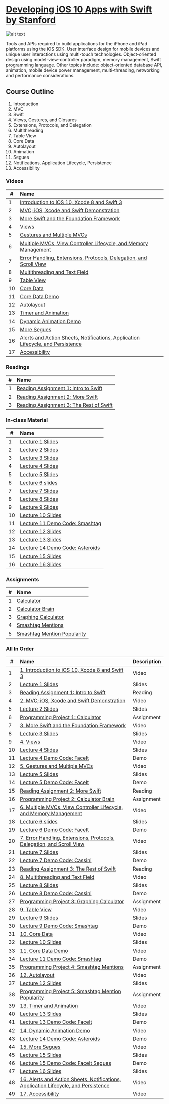 # [Developing iOS 10 Apps with Swift by Stanford](https://itunes.apple.com/us/course/developing-ios-10-apps-with-swift/id1198467120)

 ![alt text](http://cdn8.openculture.com/2017/02/27221309/ios-10-stanford.png)

Tools and APIs required to build applications for the iPhone and iPad platforms using the iOS SDK. User interface design for mobile devices and unique user interactions using multi-touch technologies. Object-oriented design using model-view-controller paradigm, memory management, Swift programming language. Other topics include: object-oriented database API, animation, mobile device power management, multi-threading, networking and performance considerations.

## Course Outline
1. Introduction  
2. MVC  
3. Swift  
4. Views, Gestures, and Closures  
5. Extensions, Protocols, and Delegation  
6. Multithreading  
7. Table View  
8. Core Data  
9. Autolayout  
10. Animation  
11. Segues  
12. Notifications, Application Lifecycle, Persistence  
13. Accessibility  

### Videos
| #    | Name          | 
| ------------- |:-------------| 
| 1 | [Introduction to iOS 10, Xcode 8 and Swift 3](https://www.youtube.com/watch?v=ilQ-tq772VI&list=PLPA-ayBrweUz32NSgNZdl0_QISw-f12Ai) |
| 2 | [MVC; iOS, Xcode and Swift Demonstration](https://www.youtube.com/watch?v=-auG-myu02Q&list=PLPA-ayBrweUz32NSgNZdl0_QISw-f12Ai&index=2)| 
| 3 |[More Swift and the Foundation Framework](https://www.youtube.com/watch?v=4VoSeyy6KRc&index=3&list=PLPA-ayBrweUz32NSgNZdl0_QISw-f12Ai)|
| 4 |[Views](https://www.youtube.com/watch?v=Lx4Ohhsc3ho&list=PLPA-ayBrweUz32NSgNZdl0_QISw-f12Ai&index=4)|
| 5 |[Gestures and Multiple MVCs](https://www.youtube.com/watch?v=FXinJu_NkWU&list=PLPA-ayBrweUz32NSgNZdl0_QISw-f12Ai&index=5)| 
| 6 |[Multiple MVCs, View Controller Lifecycle, and Memory Management](https://www.youtube.com/watch?v=HQrXM2zUPvY&index=6&list=PLPA-ayBrweUz32NSgNZdl0_QISw-f12Ai)|
| 7 |[Error Handling, Extensions, Protocols, Delegation, and Scroll View](https://www.youtube.com/watch?v=GIlsl-6TqmM&index=7&list=PLPA-ayBrweUz32NSgNZdl0_QISw-f12Ai)|
| 8 |[Multithreading and Text Field](https://www.youtube.com/watch?v=-h9kbzg3RK8&list=PLPA-ayBrweUz32NSgNZdl0_QISw-f12Ai&index=8)|
| 9 |[Table View](https://www.youtube.com/watch?v=78LWmmDxr4k&list=PLPA-ayBrweUz32NSgNZdl0_QISw-f12Ai&index=9)|
| 10 |[Core Data](https://www.youtube.com/watch?v=ssIpdu73p7A&list=PLPA-ayBrweUz32NSgNZdl0_QISw-f12Ai&index=10)|
| 11 |[Core Data Demo](https://www.youtube.com/watch?v=whF63GTaW1w&list=PLPA-ayBrweUz32NSgNZdl0_QISw-f12Ai&index=11)|
| 12 |[Autolayout](https://www.youtube.com/watch?v=UPpl3LV5L8w&list=PLPA-ayBrweUz32NSgNZdl0_QISw-f12Ai&index=12)|
| 13 |[Timer and Animation](https://www.youtube.com/watch?v=6tdNJwDwFys&list=PLPA-ayBrweUz32NSgNZdl0_QISw-f12Ai&index=13)| 
| 14 |[Dynamic Animation Demo](https://www.youtube.com/watch?v=8RYQ1a_ZDmw&index=14&list=PLPA-ayBrweUz32NSgNZdl0_QISw-f12Ai)|
| 15 |[More Segues](https://www.youtube.com/watch?v=MJkLuBbkgGc&list=PLPA-ayBrweUz32NSgNZdl0_QISw-f12Ai&index=15)|
| 16 |[Alerts and Action Sheets, Notifications, Application Lifecycle, and Persistence](https://www.youtube.com/watch?v=hkUeDMW7qX0&index=16&list=PLPA-ayBrweUz32NSgNZdl0_QISw-f12Ai)|
| 17 |[Accessibility](https://www.youtube.com/watch?v=NOzXRBom7bw&list=PLPA-ayBrweUz32NSgNZdl0_QISw-f12Ai&index=17)|

### Readings
| #    | Name          | 
| ------------- |:-------------| 
| 1 | [Reading Assignment 1: Intro to Swift](https://github.com/caelandailey/Stanford-CS193-iOS-Apps/blob/master/Readings/Reading%20Assignment%201_%20Intro%20to%20Swift.pdf)     |
| 2 |[Reading Assignment 2: More Swift](https://github.com/caelandailey/Stanford-CS193-iOS-Apps/blob/master/Readings/Reading%20Assignment%202_%20More%20Swift.pdf)|
| 3 |[Reading Assignment 3: The Rest of Swift](https://github.com/caelandailey/Stanford-CS193-iOS-Apps/blob/master/Readings/Reading%20Assignment%203_%20The%20Rest%20of%20Swift.pdf)|

### In-class Material
| #    | Name          | 
| ------------- |:-------------| 
| 1 | [Lecture 1 Slides](https://github.com/caelandailey/Stanford-CS193-iOS-Apps/blob/master/Slides/Lecture%201%20Slides.pdf)   | 
| 2 |[Lecture 2 Slides](https://github.com/caelandailey/Stanford-CS193-iOS-Apps/blob/master/Slides/Lecture%202%20Slides.pdf)|
| 3 |[Lecture 3 Slides](https://github.com/caelandailey/Stanford-CS193-iOS-Apps/blob/master/Slides/Lecture%203%20Slides.pdf)|
| 4|[Lecture 4 Slides](https://github.com/caelandailey/Stanford-CS193-iOS-Apps/blob/master/Slides/Lecture%204%20Slides.pdf)|
|5 |[Lecture 5 Slides](https://github.com/caelandailey/Stanford-CS193-iOS-Apps/blob/master/Slides/Lecture%205%20Slides.pdf) |
| 6 |[Lecture 6 slides](https://github.com/caelandailey/Stanford-CS193-iOS-Apps/blob/master/Slides/Lecture%206%20Slides.pdf)|
| 7 |[Lecture 7 Slides](https://github.com/caelandailey/Stanford-CS193-iOS-Apps/blob/master/Slides/Lecture%207%20Slides.pdf)|
| 8 |[Lecture 8 Slides](https://github.com/caelandailey/Stanford-CS193-iOS-Apps/blob/master/Slides/Lecture%208%20Slides.pdf)|
| 9 |[Lecture 9 Slides](https://github.com/caelandailey/Stanford-CS193-iOS-Apps/blob/master/Slides/Lecture%209%20Slides.pdf)|
| 10 |[Lecture 10 Slides](https://github.com/caelandailey/Stanford-CS193-iOS-Apps/blob/master/Slides/Lecture%2010%20Slides.pdf)|
| 11 |[Lecture 11 Demo Code: Smashtag](https://github.com/caelandailey/Stanford-CS193-iOS-Apps/blob/master/Slides/Lecture%2011%20Demo%20Code_%20Smashtag.pdf)|
| 12 |[Lecture 12 Slides](https://github.com/caelandailey/Stanford-CS193-iOS-Apps/blob/master/Slides/Lecture%2012%20Slides.pdf)|
| 13 |[Lecture 13 Slides](https://github.com/caelandailey/Stanford-CS193-iOS-Apps/blob/master/Slides/Lecture%2013%20Slides.pdf)|
| 14 |[Lecture 14 Demo Code: Asteroids](https://github.com/caelandailey/Stanford-CS193-iOS-Apps/blob/master/Slides/Lecture%2014%20Demo%20Code_%20Asteroids.pdf)|
| 15 |[Lecture 15 Slides](https://github.com/caelandailey/Stanford-CS193-iOS-Apps/blob/master/Slides/Lecture%2015%20Slides.pdf)| 
| 16 |[Lecture 16 Slides](https://github.com/caelandailey/Stanford-CS193-iOS-Apps/blob/master/Slides/Lecture%2016%20Slides.pdf)|

### Assignments
| #    | Name          | 
| ------------- |:-------------| 
| 1 |[Calculator](https://github.com/caelandailey/Stanford-CS193-iOS-Apps/blob/master/Assignments/Programming%20Project%201_%20Calculator.pdf)| 
| 2 |[Calculator Brain](https://github.com/caelandailey/Stanford-CS193-iOS-Apps/blob/master/Assignments/Programming%20Project%202_%20Calculator%20Brain.pdf)|
| 3 |[Graphing Calculator](https://github.com/caelandailey/Stanford-CS193-iOS-Apps/blob/master/Assignments/Programming%20Project%203_%20Graphing%20Calculator.pdf)|
| 4 |[Smashtag Mentions](https://github.com/caelandailey/Stanford-CS193-iOS-Apps/blob/master/Assignments/Programming%20Project%204_%20Smashtag%20Mentions.pdf)|
| 5 |[Smashtag Mention Popularity](https://github.com/caelandailey/Stanford-CS193-iOS-Apps/blob/master/Assignments/Programming%20Project%205_%20Smashtag%20Mention%20Popularity.pdf)|

### All In Order
| #    | Name          | Description  | 
| ------------- |:-------------| :-----|
| 1 | [1. Introduction to iOS 10, Xcode 8 and Swift 3](https://www.youtube.com/watch?v=ilQ-tq772VI&list=PLPA-ayBrweUz32NSgNZdl0_QISw-f12Ai) | Video |
| 2 | [Lecture 1 Slides](https://github.com/caelandailey/Stanford-CS193-iOS-Apps/blob/master/Slides/Lecture%201%20Slides.pdf)   |  Slides |
| 3 | [Reading Assignment 1: Intro to Swift](https://github.com/caelandailey/Stanford-CS193-iOS-Apps/blob/master/Readings/Reading%20Assignment%201_%20Intro%20to%20Swift.pdf)     |   Reading|
| 4 | [2. MVC; iOS, Xcode and Swift Demonstration](https://www.youtube.com/watch?v=-auG-myu02Q&list=PLPA-ayBrweUz32NSgNZdl0_QISw-f12Ai&index=2)| Video |
| 5 |[Lecture 2 Slides](https://github.com/caelandailey/Stanford-CS193-iOS-Apps/blob/master/Slides/Lecture%202%20Slides.pdf)| Slides |
| 6 |[Programming Project 1: Calculator](https://github.com/caelandailey/Stanford-CS193-iOS-Apps/blob/master/Assignments/Programming%20Project%201_%20Calculator.pdf)| Assignment|
| 7 |[3. More Swift and the Foundation Framework](https://www.youtube.com/watch?v=4VoSeyy6KRc&index=3&list=PLPA-ayBrweUz32NSgNZdl0_QISw-f12Ai)| Video|
| 8 |[Lecture 3 Slides](https://github.com/caelandailey/Stanford-CS193-iOS-Apps/blob/master/Slides/Lecture%203%20Slides.pdf)| Slides|
| 9 |[4. Views](https://www.youtube.com/watch?v=Lx4Ohhsc3ho&list=PLPA-ayBrweUz32NSgNZdl0_QISw-f12Ai&index=4)|Video |
| 10|[Lecture 4 Slides](https://github.com/caelandailey/Stanford-CS193-iOS-Apps/blob/master/Slides/Lecture%204%20Slides.pdf)| Slides|
|11 |[Lecture 4 Demo Code: FaceIt](https://github.com/caelandailey/Stanford-CS193-iOS-Apps/blob/master/Demo%20Code/Lecture%204%20Demo%20Code_%20FaceIt.pdf)| Demo |
| 12 |[5. Gestures and Multiple MVCs](https://www.youtube.com/watch?v=FXinJu_NkWU&list=PLPA-ayBrweUz32NSgNZdl0_QISw-f12Ai&index=5)|  Video|
| 13 |[Lecture 5 Slides](https://github.com/caelandailey/Stanford-CS193-iOS-Apps/blob/master/Slides/Lecture%205%20Slides.pdf) | Slides |
| 14 |[Lecture 5 Demo Code: FaceIt](https://github.com/caelandailey/Stanford-CS193-iOS-Apps/blob/master/Demo%20Code/Lecture%205%20Demo%20Code_%20FaceIt.pdf)| Demo |
| 15 |[Reading Assignment 2: More Swift](https://github.com/caelandailey/Stanford-CS193-iOS-Apps/blob/master/Readings/Reading%20Assignment%202_%20Intro%20to%20Swift.pdf)| Reading|
| 16 |[Programming Project 2: Calculator Brain](https://github.com/caelandailey/Stanford-CS193-iOS-Apps/blob/master/Assignments/Programming%20Project%202_%20Calculator.pdf)| Assignment|
| 17 |[6. Multiple MVCs, View Controller Lifecycle, and Memory Management](https://www.youtube.com/watch?v=HQrXM2zUPvY&index=6&list=PLPA-ayBrweUz32NSgNZdl0_QISw-f12Ai)| Video|
| 18 |[Lecture 6 slides](https://github.com/caelandailey/Stanford-CS193-iOS-Apps/blob/master/Slides/Lecture%206%20Slides.pdf)|Slides |
| 19 |[Lecture 6 Demo Code: FaceIt](https://github.com/caelandailey/Stanford-CS193-iOS-Apps/blob/master/Demo%20Code/Lecture%206%20Demo%20Code_%20FaceIt.pdf)| Demo|
| 20 |[7. Error Handling, Extensions, Protocols, Delegation, and Scroll View](https://www.youtube.com/watch?v=GIlsl-6TqmM&index=7&list=PLPA-ayBrweUz32NSgNZdl0_QISw-f12Ai)| Video|
| 21 |[Lecture 7 Slides](https://github.com/caelandailey/Stanford-CS193-iOS-Apps/blob/master/Slides/Lecture%207%20Slides.pdf)| Slides|
| 22 |[Lecture 7 Demo Code: Cassini](https://github.com/caelandailey/Stanford-CS193-iOS-Apps/blob/master/Demo%20Code/Lecture%207%20Demo%20Code_%20Cassini.pdf)|Demo |
| 23 |[Reading Assignment 3: The Rest of Swift](https://github.com/caelandailey/Stanford-CS193-iOS-Apps/blob/master/Readings/Reading%20Assignment%203_%20Intro%20to%20Swift.pdf)| Reading|
| 24 |[8. Multithreading and Text Field](https://www.youtube.com/watch?v=-h9kbzg3RK8&list=PLPA-ayBrweUz32NSgNZdl0_QISw-f12Ai&index=8)|Video |
| 25 |[Lecture 8 Slides](https://github.com/caelandailey/Stanford-CS193-iOS-Apps/blob/master/Material/Lecture%208%20Slides.pdf)| Slides|
| 26 |[Lecture 8 Demo Code: Cassini](https://github.com/caelandailey/Stanford-CS193-iOS-Apps/blob/master/Demo%20Code/Lecture%208%20Demo%20Code_%20Cassini.pdf)|Demo |
| 27 |[Programming Project 3: Graphing Calculator](https://github.com/caelandailey/Stanford-CS193-iOS-Apps/blob/master/Assignments/Programming%20Project%203_%20Calculator.pdf)| Assignment|
| 28 |[9. Table View](https://www.youtube.com/watch?v=78LWmmDxr4k&list=PLPA-ayBrweUz32NSgNZdl0_QISw-f12Ai&index=9)|Video |
| 29 |[Lecture 9 Slides](https://github.com/caelandailey/Stanford-CS193-iOS-Apps/blob/master/Slides/Lecture%209%20Slides.pdf)|Slides |
| 30 |[Lecture 9 Demo Code: Smashtag](https://github.com/caelandailey/Stanford-CS193-iOS-Apps/blob/master/Demo%20Code/Lecture%209%20Demo%20Code_%20Smashtag.pdf)| Demo|
| 31 |[10. Core Data](https://www.youtube.com/watch?v=ssIpdu73p7A&list=PLPA-ayBrweUz32NSgNZdl0_QISw-f12Ai&index=10)|Video |
| 32 |[Lecture 10 Slides](https://github.com/caelandailey/Stanford-CS193-iOS-Apps/blob/master/Slides/Lecture%210%20Slides.pdf)| Slides|
| 33 |[11. Core Data Demo](https://www.youtube.com/watch?v=whF63GTaW1w&list=PLPA-ayBrweUz32NSgNZdl0_QISw-f12Ai&index=11)| Video|
| 34 |[Lecture 11 Demo Code: Smashtag](https://github.com/caelandailey/Stanford-CS193-iOS-Apps/blob/master/Slides/Lecture%211%20Slides.pdf)|Demo |
| 35 |[Programming Project 4: Smashtag Mentions](https://github.com/caelandailey/Stanford-CS193-iOS-Apps/blob/master/Assignments/Programming%20Project%204_%20Calculator.pdf)|Assignment |
| 36 |[12. Autolayout](https://www.youtube.com/watch?v=UPpl3LV5L8w&list=PLPA-ayBrweUz32NSgNZdl0_QISw-f12Ai&index=12)| Video|
| 37 |[Lecture 12 Slides](https://github.com/caelandailey/Stanford-CS193-iOS-Apps/blob/master/Slides/Lecture%212%20Slides.pdf)| Slides|
| 38 |[Programming Project 5: Smashtag Mention Popularity](https://github.com/caelandailey/Stanford-CS193-iOS-Apps/blob/master/Assignments/Programming%20Project%205_%20Calculator.pdf)| Assignment|
| 39 |[13. Timer and Animation](https://www.youtube.com/watch?v=6tdNJwDwFys&list=PLPA-ayBrweUz32NSgNZdl0_QISw-f12Ai&index=13)| Video|
| 40 |[Lecture 13 Slides](https://github.com/caelandailey/Stanford-CS193-iOS-Apps/blob/master/Slides/Lecture%213%20Slides.pdf)| Slides|
| 41 |[Lecture 13 Demo Code: FaceIt](https://github.com/caelandailey/Stanford-CS193-iOS-Apps/blob/master/Demo%20Code/Lecture%2013%20Demo%20Code_%20FaceIt.pdf)| Demo|
| 42 |[14. Dynamic Animation Demo](https://www.youtube.com/watch?v=8RYQ1a_ZDmw&index=14&list=PLPA-ayBrweUz32NSgNZdl0_QISw-f12Ai)|Video |
| 43 |[Lecture 14 Demo Code: Asteroids](https://github.com/caelandailey/Stanford-CS193-iOS-Apps/blob/master/Slides/Lecture%214%20Slides.pdf)| Demo|
| 44 |[15. More Segues](https://www.youtube.com/watch?v=MJkLuBbkgGc&list=PLPA-ayBrweUz32NSgNZdl0_QISw-f12Ai&index=15)|Video |
| 45 |[Lecture 15 Slides](https://github.com/caelandailey/Stanford-CS193-iOS-Apps/blob/master/Slides/Lecture%215%20Slides.pdf)| Slides|
| 46 |[Lecture 15 Demo Code: FaceIt Segues](https://github.com/caelandailey/Stanford-CS193-iOS-Apps/blob/master/Demo%20Code/Lecture%2015%20Demo%20Code_%20FaceIt%20Segues.pdf)|Demo|
| 47 |[Lecture 16 Slides](https://github.com/caelandailey/Stanford-CS193-iOS-Apps/blob/master/Slides/Lecture%216%20Slides.pdf)| Slides|
| 48 |[16. Alerts and Action Sheets, Notifications, Application Lifecycle, and Persistence](https://www.youtube.com/watch?v=hkUeDMW7qX0&index=16&list=PLPA-ayBrweUz32NSgNZdl0_QISw-f12Ai)| Video|
| 49 |[17. Accessibility](https://www.youtube.com/watch?v=NOzXRBom7bw&list=PLPA-ayBrweUz32NSgNZdl0_QISw-f12Ai&index=17)|Video |


